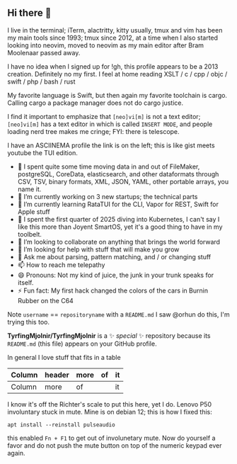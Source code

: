 ## Hi there 👋

I live in the terminal; iTerm, alactritty, kitty usually, tmux and vim has been my main tools since 1993; tmux since 2012, at a time when I also started looking into neovim, moved to neovim as my main editor after Bram Moolenaar passed away.

I have no idea when I signed up for !gh, this profile appears to be a 2013 creation. Definitely no my first. I feel at home reading XSLT / c / cpp / objc / swift / php / bash / rust

My favorite language is Swift, but then again my favorite toolchain is cargo. Calling cargo a package manager does not do cargo justice.

I find it important to emphasize that `[neo]vi[m]` is not a text editor; `[neo]vi[m]` has a text editor in which is called `INSERT MODE`, and people loading nerd tree makes me cringe; FYI: there is telescope.

I have an ASCIINEMA profile the link is on the left; this is like gist meets youtube the TUI edition.

- 🔭 I spent quite some time moving data in and out of FileMaker, postgreSQL, CoreData, elasticsearch, and other dataformats through CSV, TSV, binary formats, XML, JSON, YAML, other portable arrays, you name it.
- 🔭 I’m currently working on 3 new startups; the technical parts
- 🌱 I’m currently learning RataTUI for the CLI, Vapor for REST, Swift for Apple stuff
- 🌱 I spent the first quarter of 2025 diving into Kubernetes, I can't say I like this more than Joyent SmartOS, yet it's a good thing to have in my toolbelt.
- 👯 I’m looking to collaborate on anything that brings the world forward
- 🤔 I’m looking for help with stuff that will make you grow
- 💬 Ask me about parsing, pattern matching, and / or changing stuff
- 📫 How to reach me telepathy
- 😄 Pronouns: Not my kind of juice, the junk in your trunk speaks for itself.
- ⚡ Fun fact: My first hack changed the colors of the cars in Burnin Rubber on the C64

Note `username` == `repositoryname` with a `README.md` I saw @orhun do this, I'm trying this too.

**TyrfingMjolnir/TyrfingMjolnir** is a ✨ _special_ ✨ repository because its `README.md` (this file) appears on your GitHub profile.

In general I love stuff that fits in a table

| Column | header | more | of  | it  |
| ---    | ---    | ---  | --- | --- |
| Column | more   | of   |     | it  |

I know it's off the Richter's scale to put this here, yet I do. Lenovo P50 involuntary stuck in mute. Mine is on debian 12; this is how I fixed this:
```
apt install --reinstall pulseaudio
```
this enabled `Fn + F1` to get out of involunetary mute. Now do yourself a favor and do not push the mute button on top of the numeric keypad ever again.



